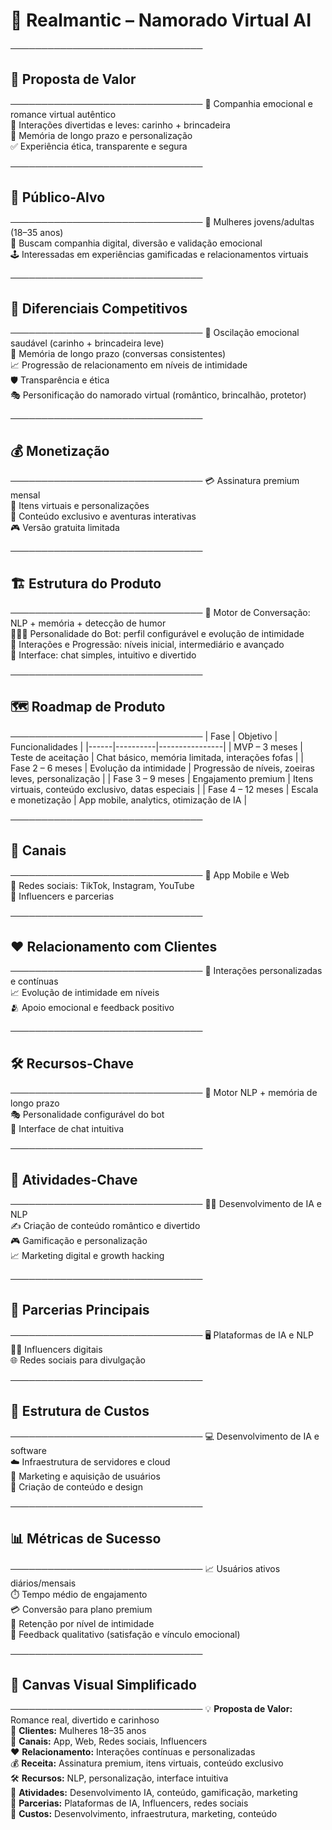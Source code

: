 # 💖 Realmantic – Namorado Virtual AI

───────────────────────────────
## 🌟 Proposta de Valor
───────────────────────────────
🧩 Companhia emocional e romance virtual autêntico  
🎉 Interações divertidas e leves: carinho + brincadeira  
🧠 Memória de longo prazo e personalização  
✅ Experiência ética, transparente e segura  

───────────────────────────────
## 👩 Público-Alvo
───────────────────────────────
🎯 Mulheres jovens/adultas (18–35 anos)  
💬 Buscam companhia digital, diversão e validação emocional  
🕹️ Interessadas em experiências gamificadas e relacionamentos virtuais  

───────────────────────────────
## 🚀 Diferenciais Competitivos
───────────────────────────────
💌 Oscilação emocional saudável (carinho + brincadeira leve)  
📝 Memória de longo prazo (conversas consistentes)  
📈 Progressão de relacionamento em níveis de intimidade  
🛡️ Transparência e ética  
🎭 Personificação do namorado virtual (romântico, brincalhão, protetor)  

───────────────────────────────
## 💰 Monetização
───────────────────────────────
💳 Assinatura premium mensal  
🎁 Itens virtuais e personalizações  
📖 Conteúdo exclusivo e aventuras interativas  
🎮 Versão gratuita limitada  

───────────────────────────────
## 🏗️ Estrutura do Produto
───────────────────────────────
🤖 Motor de Conversação: NLP + memória + detecção de humor  
🧑‍🤝‍🧑 Personalidade do Bot: perfil configurável e evolução de intimidade  
🎢 Interações e Progressão: níveis inicial, intermediário e avançado  
📱 Interface: chat simples, intuitivo e divertido  

───────────────────────────────
## 🗺️ Roadmap de Produto
───────────────────────────────
| Fase | Objetivo | Funcionalidades |
|------|----------|----------------|
| MVP – 3 meses | Teste de aceitação | Chat básico, memória limitada, interações fofas |
| Fase 2 – 6 meses | Evolução da intimidade | Progressão de níveis, zoeiras leves, personalização |
| Fase 3 – 9 meses | Engajamento premium | Itens virtuais, conteúdo exclusivo, datas especiais |
| Fase 4 – 12 meses | Escala e monetização | App mobile, analytics, otimização de IA |

───────────────────────────────
## 📡 Canais
───────────────────────────────
📱 App Mobile e Web  
📲 Redes sociais: TikTok, Instagram, YouTube  
🤝 Influencers e parcerias  

───────────────────────────────
## ❤️ Relacionamento com Clientes
───────────────────────────────
💬 Interações personalizadas e contínuas  
📈 Evolução de intimidade em níveis  
🫂 Apoio emocional e feedback positivo  

───────────────────────────────
## 🛠️ Recursos-Chave
───────────────────────────────
🤖 Motor NLP + memória de longo prazo  
🎭 Personalidade configurável do bot  
📱 Interface de chat intuitiva  

───────────────────────────────
## 🎯 Atividades-Chave
───────────────────────────────
🧑‍💻 Desenvolvimento de IA e NLP  
✍️ Criação de conteúdo romântico e divertido  
🎮 Gamificação e personalização  
📈 Marketing digital e growth hacking  

───────────────────────────────
## 🤝 Parcerias Principais
───────────────────────────────
🖥️ Plataformas de IA e NLP  
👩‍🎤 Influencers digitais  
🌐 Redes sociais para divulgação  

───────────────────────────────
## 💸 Estrutura de Custos
───────────────────────────────
💻 Desenvolvimento de IA e software  
☁️ Infraestrutura de servidores e cloud  
📣 Marketing e aquisição de usuários  
🎨 Criação de conteúdo e design  

───────────────────────────────
## 📊 Métricas de Sucesso
───────────────────────────────
📈 Usuários ativos diários/mensais  
⏱️ Tempo médio de engajamento  
💳 Conversão para plano premium  
🔄 Retenção por nível de intimidade  
💬 Feedback qualitativo (satisfação e vínculo emocional)  

───────────────────────────────
## 🔹 Canvas Visual Simplificado
───────────────────────────────
💡 **Proposta de Valor:** Romance real, divertido e carinhoso  
👩 **Clientes:** Mulheres 18–35 anos  
📡 **Canais:** App, Web, Redes sociais, Influencers  
❤️ **Relacionamento:** Interações contínuas e personalizadas  
💰 **Receita:** Assinatura premium, itens virtuais, conteúdo exclusivo  
🛠️ **Recursos:** NLP, personalização, interface intuitiva  
🎯 **Atividades:** Desenvolvimento IA, conteúdo, gamificação, marketing  
🤝 **Parcerias:** Plataformas de IA, Influencers, redes sociais  
💸 **Custos:** Desenvolvimento, infraestrutura, marketing, conteúdo
